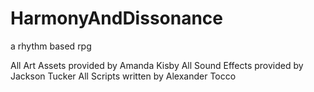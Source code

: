 # HarmonyAndDissonance
a rhythm based rpg

All Art Assets provided by Amanda Kisby
All Sound Effects provided by Jackson Tucker
All Scripts written by Alexander Tocco
